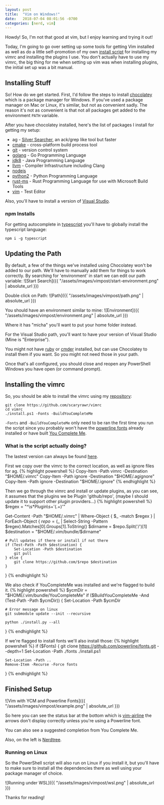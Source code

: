 ```yaml
---
layout: post
title:  "Vim on Windows!"
date:   2018-07-04 08:01:56 -0700
categories: [nerd, vim]
---
```


Howdy! So, I'm not that good at vim, but I enjoy learning and trying it out!

Today, I'm going to go over setting up some tools for getting Vim installed as well as
do a little self-promotion of my own [install script](https://github.com/scaryrawr/vimrc)
for installing my vimrc and installing the plugins I use. You don't actually have to use
my vimrc, the big thing for me when setting up vim was when installing plugins, the initial
set up was a bit manual. 

## Installing Stuff

So! How do we get started. First, I'd follow the steps to install [chocolatey](https://chocolatey.org/)
which is a package manager for Windows. If you've used a package manager on Mac or Linux, it's similar,
but not as convenient sadly. The reason it's not as convenient is that not all packages get added to
the environment `PATH` variable.

After you have chocolatey installed, here's the list of packages I install for getting my setup:

- ag - [Silver Searcher](https://geoff.greer.fm/ag/), an ack/grep like tool but faster
- [cmake](https://cmake.org/) - cross-platform build process tool
- [git](https://git-scm.com/) - version control system
- [golang](https://golang.org/) - Go Programming Language
- [jdk8](https://java.com/en/download/) - Java Programming Language
- [llvm](https://llvm.org/) - Compiler Infrastructure including Clang
- [nodejs](https://nodejs.org)
- [python2](https://www.python.org/) - Python Programming Language
- [rust-ms](https://www.rust-lang.org/en-US/) - Rust Programming Language for use with Microsoft Build Tools
- [vim](https://www.vim.org/) - Test Editor

Also, you'll have to install a version of [Visual Studio](https://visualstudio.microsoft.com/downloads/).

### npm Installs

For getting autocomplete in [typescript](https://www.typescriptlang.org/) you'll have to globally install the
typescript language:

`npm i -g typescript`

## Updating the Path

By default, a few of the things we've installed using Chocolatey won't be added to our path. We'll have to
manually add them for things to work correctly. By searching for 'environment' in start we can edit our
path variable:
![Start Search]({{ "/assets/images/vimpost/start-environment.png" | absolute_url }})

Double click on Path:
![Path]({{ "/assets/images/vimpost/path.png" | absolute_url }})

You should have an environment similar to mine:
![Environment]({{ "/assets/images/vimpost/environment.png" | absolute_url }})

Where it has "micha" you'll want to put your home folder instead.

For the Visual Studio path, you'll want to have your version of Visual Studio (Mine is "Enterprise").

You might not have [ruby](https://www.ruby-lang.org/) or [cmder](http://cmder.net/) installed, but can use
Chocolatey to install them if you want. So you might not need those in your path.

Once that's all configured, you should close and reopen any PowerShell Windows you have open (or command prompt).

## Installing the vimrc

So, you should be able to install the vimrc using my [repository](https://github.com/scaryrawr/vimrc):

```
git clone https://github.com/scaryrawr/vimrc
cd vimrc
./install.ps1 -Fonts -BuildYouCompleteMe
```

`-Fonts` and `-BuildYouCompleteMe` only need to be ran the first time you run the script since you probably
won't have the [powerline fonts](https://github.com/powerline/fonts) already installed or have built
[You Complete Me](https://github.com/Valloric/YouCompleteMe).

### What is the script actually doing?

The lastest version can always be found [here](https://github.com/scaryrawr/vimrc/blob/master/install.ps1).

First we copy over the vimrc to the correct location, as well as ignore files for ag.
{% highlight powershell %}
Copy-Item -Path vimrc  -Destination "$HOME/.vimrc"
Copy-Item -Path ignore -Destination "$HOME/.agignore"
Copy-Item -Path ignore -Destination "$HOME/.ignore"
{% endhighlight %}

Then we go through the vimrc and install or update plugins, as you can see, it assumes
that the plugins we be Plugin 'github/repo', (maybe I should update it to support other
plugin providers...)
{% highlight powershell %}
$regex = "^\s*Plugin\s+'(.+)'"

Get-Content -Path "$HOME/.vimrc" | Where-Object { $_ -match $regex } | ForEach-Object {
    $repo = ($_ | Select-String -Pattern $regex).Matches[0].Groups[1].ToString()
    $dirname = $repo.Split('/')[1]
    $destination = "$HOME/.vim/bundle/$dirname"

    # Pull updates if there or install if not there
    if (Test-Path -Path $destination) {
        Set-Location -Path $destination
        git pull
    } else {
        git clone https://github.com/$repo $destination
    }
}
{% endhighlight %}

We also check if YouCompleteMe was installed and we're flagged to build it.
{% highlight powershell %}
$ycmDir = "$HOME/.vim/bundle/YouCompleteMe"
if ($BuildYouCompleteMe -And (Test-Path -Path $ycmDir)) {
    Set-Location -Path $ycmDir

    # Error message on linux
    git submodule update --init --recursive

    python ./install.py --all
}
{% endhighlight %}

If we're flagged to install fonts we'll also install those:
{% highlight powershell %}
if ($Fonts) {
    git clone https://github.com/powerline/fonts.git --depth=1
    Set-Location -Path ./fonts
    ./install.ps1

    Set-Location -Path ..
    Remove-Item -Recurse -Force fonts
}
{% endhighlight %}

## Finished Setup 

![Vim with YCM and Powerline Fonts]({{ "/assets/images/vimpost/example.png" | absolute_url }})

So here you can see the status bar at the bottom which is [vim-airline](https://github.com/vim-airline/vim-airline)
the arrows don't display correctly unless you're using a Powerline font.

You can also see a suggested completion from You Complete Me.

Also, on the left is [Nerdtree](https://github.com/scrooloose/nerdtree).

### Running on Linux

So the PowerShell script will also run on Linux if you install it, but you'll have to make sure to install all the
dependencies there as well using your package manager of choice.

![Running under WSL]({{ "/assets/images/vimpost/wsl.png" | absolute_url }})

Thanks for reading!
